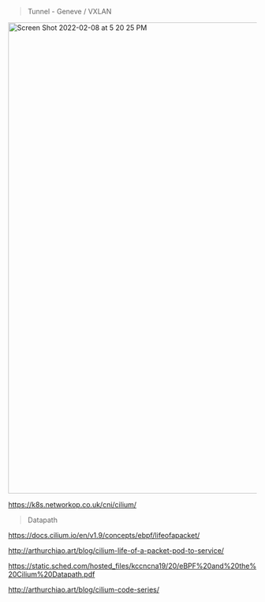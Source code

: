 
> Tunnel - Geneve / VXLAN

<img width="954" alt="Screen Shot 2022-02-08 at 5 20 25 PM" src="https://user-images.githubusercontent.com/44506513/153103686-e0ed2385-3a5e-4c67-a601-363e2d6f9589.png">


https://k8s.networkop.co.uk/cni/cilium/


> Datapath

https://docs.cilium.io/en/v1.9/concepts/ebpf/lifeofapacket/

http://arthurchiao.art/blog/cilium-life-of-a-packet-pod-to-service/

https://static.sched.com/hosted_files/kccncna19/20/eBPF%20and%20the%20Cilium%20Datapath.pdf

http://arthurchiao.art/blog/cilium-code-series/

